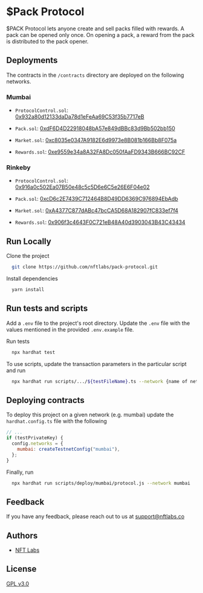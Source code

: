 # $Pack Protocol

$PACK Protocol lets anyone create and sell packs filled with rewards. A pack can be opened only once. On opening a pack, a reward 
from the pack is distributed to the pack opener.

## Deployments
The contracts in the `/contracts` directory are deployed on the following networks.

### Mumbai
- `ProtocolControl.sol`: [0x932a80d12133daDa78d1eFeAa69C53f35b7717eB](https://mumbai.polygonscan.com/address/0x932a80d12133daDa78d1eFeAa69C53f35b7717eB#code)

- `Pack.sol`: [0xdF6D4D22918048bA57e849dBBc83d9Bb502bb150](https://mumbai.polygonscan.com/address/0xdF6D4D22918048bA57e849dBBc83d9Bb502bb150#code)

- `Market.sol`: [0xc8035e0347A9182E6d9973e8B081b166Bb8F075a](https://mumbai.polygonscan.com/address/0xc8035e0347A9182E6d9973e8B081b166Bb8F075a#code)

- `Rewards.sol`: [0xe9559e34a8A32FA8Dc050fAaFD9343B666BC92CF](https://mumbai.polygonscan.com/address/0xe9559e34a8A32FA8Dc050fAaFD9343B666BC92CF#code)

### Rinkeby

- `ProtocolControl.sol`: [0x916a0c502Ea07B50e48c5c5D6e6C5e26E6F04e02](https://rinkeby.etherscan.io/address/0x916a0c502Ea07B50e48c5c5D6e6C5e26E6F04e02#code)

- `Pack.sol`: [0xcD6c2E7439C712464B8D49DD6369C976894EbAdb](https://rinkeby.etherscan.io/address/0xcD6c2E7439C712464B8D49DD6369C976894EbAdb#code)

- `Market.sol`: [0xA4377C877dABc47bcCA5D68A182907fC833ef7f4](https://rinkeby.etherscan.io/address/0xA4377C877dABc47bcCA5D68A182907fC833ef7f4#code)

- `Rewards.sol`: [0x906f3c4643F0C721eB48A40d3903043B43C43434](https://rinkeby.etherscan.io/address/0x906f3c4643F0C721eB48A40d3903043B43C43434#code)

## Run Locally

Clone the project

```bash
  git clone https://github.com/nftlabs/pack-protocol.git
```

Install dependencies

```bash
  yarn install
```

## Run tests and scripts

Add a `.env` file to the project's root directory. Update the `.env` file with the values mentioned in the provided `.env.example` file.

Run tests

```bash
  npx hardhat test
```

To use scripts, update the transaction parameters in the particular script and run

```bash
  npx hardhat run scripts/.../${testFileName}.ts --network {name of network}
```
  
## Deploying contracts

To deploy this project on a given network (e.g. mumbai) update the `hardhat.config.ts` file with the following

```javascript
// ...
if (testPrivateKey) {
  config.networks = {
    mumbai: createTestnetConfig("mumbai"),
  };
}
```

Finally, run 

```bash
  npx hardhat run scripts/deploy/mumbai/protocol.js --network mumbai
```
  
## Feedback

If you have any feedback, please reach out to us at support@nftlabs.co

## Authors

- [NFT Labs](https://github.com/nftlabs)

  
## License

[GPL v3.0](https://choosealicense.com/licenses/gpl-3.0/)